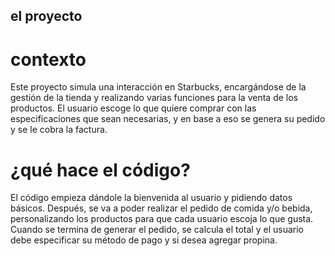 ## el proyecto

# contexto
Este proyecto simula una interacción en Starbucks, encargándose de la gestión de la tienda y realizando varias funciones para la venta de los productos. El usuario escoge lo que quiere comprar con las especificaciones que sean necesarias, y en base a eso se genera su pedido y se le cobra la factura.
 
 # ¿qué hace el código?
 El código empieza dándole la bienvenida al usuario y pidiendo datos básicos. Después, se va a poder realizar el pedido de comida y/o bebida, personalizando los productos para que cada usuario escoja lo que gusta. Cuando se termina de generar el pedido, se calcula el total y el usuario debe especificar su método de pago y si desea agregar propina.


